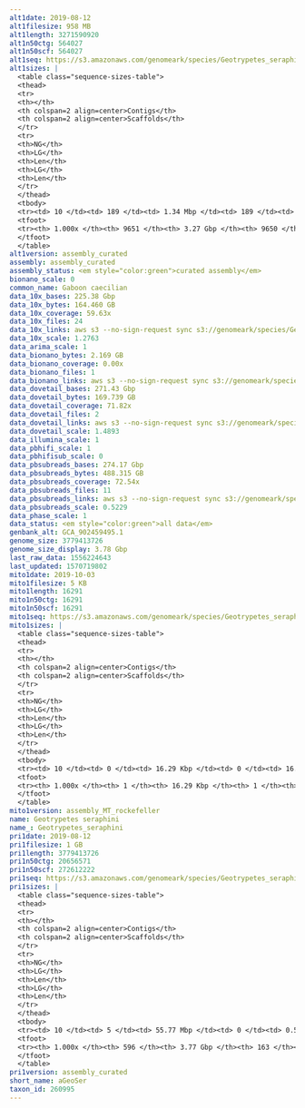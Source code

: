 ```yaml
---
alt1date: 2019-08-12
alt1filesize: 958 MB
alt1length: 3271590920
alt1n50ctg: 564027
alt1n50scf: 564027
alt1seq: https://s3.amazonaws.com/genomeark/species/Geotrypetes_seraphini/aGeoSer1/assembly_curated/aGeoSer1.alt.cur.20190812.fasta.gz
alt1sizes: |
  <table class="sequence-sizes-table">
  <thead>
  <tr>
  <th></th>
  <th colspan=2 align=center>Contigs</th>
  <th colspan=2 align=center>Scaffolds</th>
  </tr>
  <tr>
  <th>NG</th>
  <th>LG</th>
  <th>Len</th>
  <th>LG</th>
  <th>Len</th>
  </tr>
  </thead>
  <tbody>
  <tr><td> 10 </td><td> 189 </td><td> 1.34 Mbp </td><td> 189 </td><td> 1.34 Mbp </td></tr>  <tr><td> 20 </td><td> 476 </td><td> 1.01 Mbp </td><td> 476 </td><td> 1.01 Mbp </td></tr>  <tr><td> 30 </td><td> 842 </td><td> 0.81 Mbp </td><td> 842 </td><td> 0.81 Mbp </td></tr>  <tr><td> 40 </td><td> 1291 </td><td> 0.66 Mbp </td><td> 1291 </td><td> 0.66 Mbp </td></tr>  <tr style="background-color:#cccccc;"><td> 50 </td><td> 1828 </td><td> 0.56 Mbp </td><td> 1828 </td><td> 0.56 Mbp </td></tr>  <tr><td> 60 </td><td> 2463 </td><td> 0.47 Mbp </td><td> 2463 </td><td> 0.47 Mbp </td></tr>  <tr><td> 70 </td><td> 3230 </td><td> 0.38 Mbp </td><td> 3230 </td><td> 0.38 Mbp </td></tr>  <tr><td> 80 </td><td> 4223 </td><td> 0.28 Mbp </td><td> 4223 </td><td> 0.28 Mbp </td></tr>  <tr><td> 90 </td><td> 5697 </td><td> 0.17 Mbp </td><td> 5697 </td><td> 0.17 Mbp </td></tr>  <tr><td> 100 </td><td> 9650 </td><td> 253  bp </td><td> 9649 </td><td> 253  bp </td></tr>  </tbody>
  <tfoot>
  <tr><th> 1.000x </th><th> 9651 </th><th> 3.27 Gbp </th><th> 9650 </th><th> 3.27 Gbp </th></tr>
  </tfoot>
  </table>
alt1version: assembly_curated
assembly: assembly_curated
assembly_status: <em style="color:green">curated assembly</em>
bionano_scale: 0
common_name: Gaboon caecilian
data_10x_bases: 225.38 Gbp
data_10x_bytes: 164.460 GB
data_10x_coverage: 59.63x
data_10x_files: 24
data_10x_links: aws s3 --no-sign-request sync s3://genomeark/species/Geotrypetes_seraphini/aGeoSer1/genomic_data/10x/ .<br>
data_10x_scale: 1.2763
data_arima_scale: 1
data_bionano_bytes: 2.169 GB
data_bionano_coverage: 0.00x
data_bionano_files: 1
data_bionano_links: aws s3 --no-sign-request sync s3://genomeark/species/Geotrypetes_seraphini/aGeoSer1/genomic_data/bionano/ .<br>
data_dovetail_bases: 271.43 Gbp
data_dovetail_bytes: 169.739 GB
data_dovetail_coverage: 71.82x
data_dovetail_files: 2
data_dovetail_links: aws s3 --no-sign-request sync s3://genomeark/species/Geotrypetes_seraphini/aGeoSer1/genomic_data/dovetail/ .<br>
data_dovetail_scale: 1.4893
data_illumina_scale: 1
data_pbhifi_scale: 1
data_pbhifisub_scale: 0
data_pbsubreads_bases: 274.17 Gbp
data_pbsubreads_bytes: 488.315 GB
data_pbsubreads_coverage: 72.54x
data_pbsubreads_files: 11
data_pbsubreads_links: aws s3 --no-sign-request sync s3://genomeark/species/Geotrypetes_seraphini/aGeoSer1/genomic_data/pacbio/ . --exclude "*ccs*bam*"<br>
data_pbsubreads_scale: 0.5229
data_phase_scale: 1
data_status: <em style="color:green">all data</em>
genbank_alt: GCA_902459495.1
genome_size: 3779413726
genome_size_display: 3.78 Gbp
last_raw_data: 1556224643
last_updated: 1570719802
mito1date: 2019-10-03
mito1filesize: 5 KB
mito1length: 16291
mito1n50ctg: 16291
mito1n50scf: 16291
mito1seq: https://s3.amazonaws.com/genomeark/species/Geotrypetes_seraphini/aGeoSer1/assembly_MT_rockefeller/aGeoSer1.MT.20191003.fasta.gz
mito1sizes: |
  <table class="sequence-sizes-table">
  <thead>
  <tr>
  <th></th>
  <th colspan=2 align=center>Contigs</th>
  <th colspan=2 align=center>Scaffolds</th>
  </tr>
  <tr>
  <th>NG</th>
  <th>LG</th>
  <th>Len</th>
  <th>LG</th>
  <th>Len</th>
  </tr>
  </thead>
  <tbody>
  <tr><td> 10 </td><td> 0 </td><td> 16.29 Kbp </td><td> 0 </td><td> 16.29 Kbp </td></tr>  <tr><td> 20 </td><td> 0 </td><td> 16.29 Kbp </td><td> 0 </td><td> 16.29 Kbp </td></tr>  <tr><td> 30 </td><td> 0 </td><td> 16.29 Kbp </td><td> 0 </td><td> 16.29 Kbp </td></tr>  <tr><td> 40 </td><td> 0 </td><td> 16.29 Kbp </td><td> 0 </td><td> 16.29 Kbp </td></tr>  <tr style="background-color:#cccccc;"><td> 50 </td><td> 0 </td><td style="background-color:#ff8888;"> 16.29 Kbp </td><td> 0 </td><td style="background-color:#ff8888;"> 16.29 Kbp </td></tr>  <tr><td> 60 </td><td> 0 </td><td> 16.29 Kbp </td><td> 0 </td><td> 16.29 Kbp </td></tr>  <tr><td> 70 </td><td> 0 </td><td> 16.29 Kbp </td><td> 0 </td><td> 16.29 Kbp </td></tr>  <tr><td> 80 </td><td> 0 </td><td> 16.29 Kbp </td><td> 0 </td><td> 16.29 Kbp </td></tr>  <tr><td> 90 </td><td> 0 </td><td> 16.29 Kbp </td><td> 0 </td><td> 16.29 Kbp </td></tr>  <tr><td> 100 </td><td> 0 </td><td> 16.29 Kbp </td><td> 0 </td><td> 16.29 Kbp </td></tr>  </tbody>
  <tfoot>
  <tr><th> 1.000x </th><th> 1 </th><th> 16.29 Kbp </th><th> 1 </th><th> 16.29 Kbp </th></tr>
  </tfoot>
  </table>
mito1version: assembly_MT_rockefeller
name: Geotrypetes seraphini
name_: Geotrypetes_seraphini
pri1date: 2019-08-12
pri1filesize: 1 GB
pri1length: 3779413726
pri1n50ctg: 20656571
pri1n50scf: 272612222
pri1seq: https://s3.amazonaws.com/genomeark/species/Geotrypetes_seraphini/aGeoSer1/assembly_curated/aGeoSer1.pri.cur.20190812.fasta.gz
pri1sizes: |
  <table class="sequence-sizes-table">
  <thead>
  <tr>
  <th></th>
  <th colspan=2 align=center>Contigs</th>
  <th colspan=2 align=center>Scaffolds</th>
  </tr>
  <tr>
  <th>NG</th>
  <th>LG</th>
  <th>Len</th>
  <th>LG</th>
  <th>Len</th>
  </tr>
  </thead>
  <tbody>
  <tr><td> 10 </td><td> 5 </td><td> 55.77 Mbp </td><td> 0 </td><td> 0.55 Gbp </td></tr>  <tr><td> 20 </td><td> 12 </td><td> 38.59 Mbp </td><td> 1 </td><td> 0.53 Gbp </td></tr>  <tr><td> 30 </td><td> 23 </td><td> 32.09 Mbp </td><td> 2 </td><td> 413.75 Mbp </td></tr>  <tr><td> 40 </td><td> 36 </td><td> 26.17 Mbp </td><td> 3 </td><td> 326.38 Mbp </td></tr>  <tr style="background-color:#cccccc;"><td> 50 </td><td> 52 </td><td style="background-color:#88ff88;"> 20.66 Mbp </td><td> 4 </td><td style="background-color:#88ff88;"> 272.61 Mbp </td></tr>  <tr><td> 60 </td><td> 72 </td><td> 16.18 Mbp </td><td> 5 </td><td> 260.40 Mbp </td></tr>  <tr><td> 70 </td><td> 98 </td><td> 12.29 Mbp </td><td> 7 </td><td> 193.86 Mbp </td></tr>  <tr><td> 80 </td><td> 137 </td><td> 7.98 Mbp </td><td> 9 </td><td> 146.68 Mbp </td></tr>  <tr><td> 90 </td><td> 196 </td><td> 4.96 Mbp </td><td> 12 </td><td> 83.87 Mbp </td></tr>  <tr><td> 100 </td><td> 595 </td><td> 405  bp </td><td> 162 </td><td> 2.39 Kbp </td></tr>  </tbody>
  <tfoot>
  <tr><th> 1.000x </th><th> 596 </th><th> 3.77 Gbp </th><th> 163 </th><th> 3.78 Gbp </th></tr>
  </tfoot>
  </table>
pri1version: assembly_curated
short_name: aGeoSer
taxon_id: 260995
---
```

